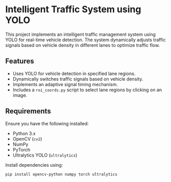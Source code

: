 # Intelligent Traffic System using YOLO

This project implements an intelligent traffic management system using YOLO for real-time vehicle detection. The system dynamically adjusts traffic signals based on vehicle density in different lanes to optimize traffic flow.

## Features
- Uses YOLO for vehicle detection in specified lane regions.
- Dynamically switches traffic signals based on vehicle density.
- Implements an adaptive signal timing mechanism.
- Includes a `roi_coords.py` script to select lane regions by clicking on an image.

## Requirements
Ensure you have the following installed:
- Python 3.x
- OpenCV (`cv2`)
- NumPy
- PyTorch
- Ultralytics YOLO (`ultralytics`)

Install dependencies using:
```bash
pip install opencv-python numpy torch ultralytics
